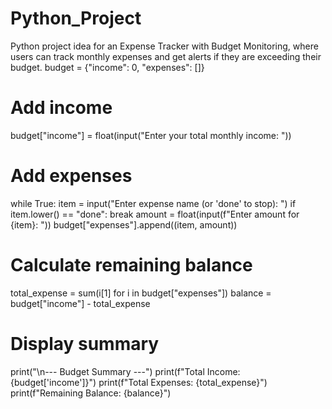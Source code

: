 # Python_Project
 Python project idea for an Expense Tracker with Budget Monitoring, where users can track monthly expenses and get alerts if they are exceeding their budget.
budget = {"income": 0, "expenses": []}

# Add income
budget["income"] = float(input("Enter your total monthly income: "))

# Add expenses		
while True:
    item = input("Enter expense name (or 'done' to stop): ")
    if item.lower() == "done":
        break
    amount = float(input(f"Enter amount for {item}: "))
    budget["expenses"].append((item, amount))

# Calculate remaining balance
total_expense = sum(i[1] for i in budget["expenses"])
balance = budget["income"] - total_expense

# Display summary
print("\n--- Budget Summary ---")
print(f"Total Income: {budget['income']}")
print(f"Total Expenses: {total_expense}")
print(f"Remaining Balance: {balance}")
